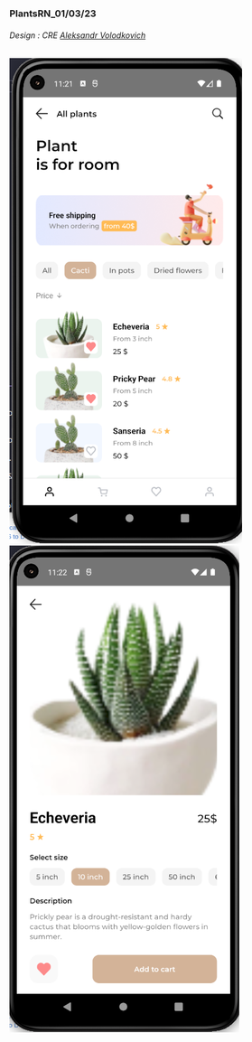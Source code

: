 ### PlantsRN_01/03/23
###### Design : CRE [Aleksandr Volodkovich](https://www.figma.com/@tw1r)
![Alt text](image/screen1.png?raw=true "Title")
![Alt text](image/screen2.png?raw=true "Title")
